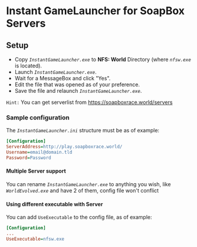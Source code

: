 # Instant GameLauncher for SoapBox Servers

## Setup

- Copy *`InstantGameLauncher.exe`* to **NFS: World** Directory (where *`nfsw.exe`* is located).
- Launch *`InstantGameLauncher.exe`*.
- Wait for a MessageBox and click "Yes".
- Edit the file that was opened as of your preference.
- Save the file and relaunch *`InstantGameLauncher.exe`*.

`Hint:` You can get serverlist from https://soapboxrace.world/servers

### Sample configuration

The *`InstantGameLauncher.ini`* structure must be as of example:
```ini
[Configuration]
ServerAddress=http://play.soapboxrace.world/
Username=email@domain.tld
Password=Password
```

#### Multiple Server support

You can rename *`InstantGameLauncher.exe`* to anything you wish, like *`WorldEvolved.exe`* and have 2 of them, config file won't conflict

#### Using different executable with Server

You can add `UseExecutable` to the config file, as of example:
```ini
[Configuration]
...
UseExecutable=nfsw.exe
```
